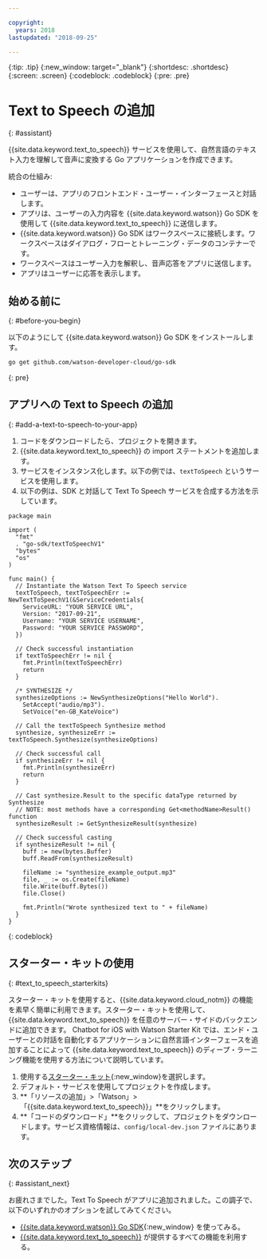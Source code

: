 ```yaml
---

copyright:
  years: 2018
lastupdated: "2018-09-25"

---
```


{:tip: .tip}
{:new_window: target="_blank"}
{:shortdesc: .shortdesc}
{:screen: .screen}
{:codeblock: .codeblock}
{:pre: .pre}

# Text to Speech の追加 
{: #assistant}

{{site.data.keyword.text_to_speech}} サービスを使用して、自然言語のテキスト入力を理解して音声に変換する Go アプリケーションを作成できます。 

統合の仕組み:

* ユーザーは、アプリのフロントエンド・ユーザー・インターフェースと対話します。
* アプリは、ユーザーの入力内容を {{site.data.keyword.watson}} Go SDK を使用して {{site.data.keyword.text_to_speech}} に送信します。
* {{site.data.keyword.watson}} Go SDK はワークスペースに接続します。ワークスペースはダイアログ・フローとトレーニング・データのコンテナーです。
* ワークスペースはユーザー入力を解釈し、音声応答をアプリに送信します。
* アプリはユーザーに応答を表示します。

## 始める前に
{: #before-you-begin}

以下のようにして {{site.data.keyword.watson}} Go SDK をインストールします。
```bash
go get github.com/watson-developer-cloud/go-sdk
```
{: pre}

## アプリへの Text to Speech の追加
{: #add-a-text-to-speech-to-your-app}

1. コードをダウンロードしたら、プロジェクトを開きます。 
2. {{site.data.keyword.text_to_speech}} の import ステートメントを追加します。
3. サービスをインスタンス化します。以下の例では、`textToSpeech` というサービスを使用します。 
4. 以下の例は、SDK と対話して Text To Speech サービスを合成する方法を示しています。

```golang
package main

import (
  "fmt"
  . "go-sdk/textToSpeechV1"
  "bytes"
  "os"
)

func main() {
  // Instantiate the Watson Text To Speech service
  textToSpeech, textToSpeechErr := NewTextToSpeechV1(&ServiceCredentials{
    ServiceURL: "YOUR SERVICE URL",
    Version: "2017-09-21",
    Username: "YOUR SERVICE USERNAME",
    Password: "YOUR SERVICE PASSWORD",
  })

  // Check successful instantiation
  if textToSpeechErr != nil {
    fmt.Println(textToSpeechErr)
    return
  }

  /* SYNTHESIZE */
  synthesizeOptions := NewSynthesizeOptions("Hello World").
    SetAccept("audio/mp3").
    SetVoice("en-GB_KateVoice")

  // Call the textToSpeech Synthesize method
  synthesize, synthesizeErr := textToSpeech.Synthesize(synthesizeOptions)

  // Check successful call
  if synthesizeErr != nil {
    fmt.Println(synthesizeErr)
    return
  }

  // Cast synthesize.Result to the specific dataType returned by Synthesize
  // NOTE: most methods have a corresponding Get<methodName>Result() function
  synthesizeResult := GetSynthesizeResult(synthesize)

  // Check successful casting
  if synthesizeResult != nil {
    buff := new(bytes.Buffer)
    buff.ReadFrom(synthesizeResult)

    fileName := "synthesize_example_output.mp3"
    file, _ := os.Create(fileName)
    file.Write(buff.Bytes())
    file.Close()

    fmt.Println("Wrote synthesized text to " + fileName)
  }
}
```
{: codeblock}

## スターター・キットの使用
{: #text_to_speech_starterkits}

スターター・キットを使用すると、{{site.data.keyword.cloud_notm}} の機能を素早く簡単に利用できます。スターター・キットを使用して、{{site.data.keyword.text_to_speech}} を任意のサーバー・サイドのバックエンドに追加できます。 Chatbot for iOS with Watson Starter Kit では、エンド・ユーザーとの対話を自動化するアプリケーションに自然言語インターフェースを追加することによって {{site.data.keyword.text_to_speech}} のディープ・ラーニング機能を使用する方法について説明しています。

1. 使用する[スターター・キット](https://console.bluemix.net/developer/appledevelopment/starter-kits){:new_window}を選択します。
2. デフォルト・サービスを使用してプロジェクトを作成します。
3. **「リソースの追加」>「Watson」>「{{site.data.keyword.text_to_speech}}」**をクリックします。
4. **「コードのダウンロード」**をクリックして、プロジェクトをダウンロードします。サービス資格情報は、`config/local-dev.json` ファイルにあります。

## 次のステップ
{: #assistant_next}

お疲れさまでした。Text To Speech がアプリに追加されました。この調子で、以下のいずれかのオプションを試してみてください。
* [{{site.data.keyword.watson}} Go SDK](https://github.com/watson-developer-cloud/go-sdk){:new_window} を使ってみる。
* [{{site.data.keyword.text_to_speech}}](/docs/services/text_to_speech/index.html) が提供するすべての機能を利用する。
